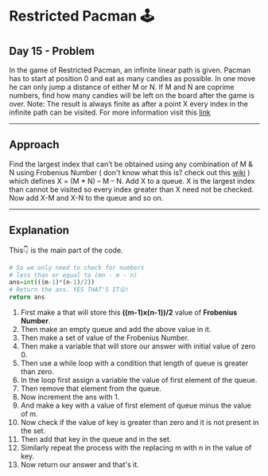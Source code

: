 # Restricted Pacman 🕹
## Day 15 - Problem
In the game of Restricted Pacman, an infinite linear path is given. Pacman has to start at position 0 and eat as many candies as possible. In one move he can only jump a distance of either M or N.  If M and N are coprime numbers, find how many candies will be left on the board after the game is over.
Note: The result is always finite as after a point X every index in the infinite path can be visited.
For more information visit this [link](https://practice.geeksforgeeks.org/problems/2caf0501a39567d653197364a2b5c8a9f5943b7e/1#)

---
## Approach
Find the largest index that can’t be obtained using any combination of M & N using Frobenius Number ( don't know what this is? check out this [wiki](https://en.wikipedia.org/wiki/Coin_problem) ) which defines X = (M * N) – M – N. Add X to a queue. X is the largest index than cannot be visited so every index greater than X need not be checked. Now add X-M and X-N to the queue and so on.

---

## Explanation
This👇 is the main part of the code.
```python
# So we only need to check for numbers 
# less than or equal to (mn - m - n)
ans=int(((m-1)*(n-1)/2)) 
# Return the ans. YES THAT'S IT😮!
return ans
```
1. First make a that will store this **((m-1)x(n-1))/2** value of **Frobenius Number**.
2. Then make an empty queue and add the above value in it.
3. Then make a set of value of the Frobenius Number.
4. Then make a variable that will store our answer with initial value of zero 0.
5. Then use a while loop with a condition that length of queue is greater than zero.
6. In the loop first assign a variable the value of first element of the queue.
7. Then remove that element from the queue.
8. Now increment the ans with 1.
9. And make a key with a value of first element of queue minus the value of m.
10. Now check if the value of key is greater than zero and it is not present in the set.
11. Then add that key in the queue and in the set.
12. Similarly repeat the process with the replacing m with n in the value of key.
13. Now return our answer and that's it.
